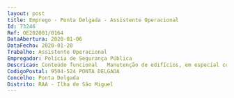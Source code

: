 ```yaml
--- 
layout: post
title: Emprego - Ponta Delgada - Assistente Operacional
Id: 73246
Ref: OE202001/0164
DataAbertura: 2020-01-06
DataFecho: 2020-01-20
Trabalho: Assistente Operacional
Empregador: Polícia de Segurança Pública
Descricao: Conteúdo funcional   Manutenção de edifícios, em especial como pedreiro e pintor, bem como carpintaria e canalização ou outras funções dentro da referida área, na medida dos conhecimentos atuais ou a adquirir. Colocação no Núcleo de Logística do Comando Regional dos Açores, sito na Rua de S. Joaquim, n.º 11, 9500 112   Ponta Delgada
CodigoPostal: 9504-524 PONTA DELGADA
Concelho: Ponta Delgada
Distrito: RAA - Ilha de São Miguel
--- 
```

